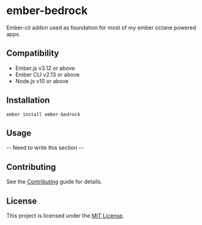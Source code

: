ember-bedrock
==============================================================================

Ember-cli addon used as foundation for most of my ember octane powered apps.


Compatibility
------------------------------------------------------------------------------

* Ember.js v3.12 or above
* Ember CLI v2.13 or above
* Node.js v10 or above


Installation
------------------------------------------------------------------------------

```
ember install ember-bedrock
```


Usage
------------------------------------------------------------------------------

-- Need to write this section --


Contributing
------------------------------------------------------------------------------

See the [Contributing](CONTRIBUTING.md) guide for details.


License
------------------------------------------------------------------------------

This project is licensed under the [MIT License](LICENSE.md).
